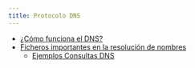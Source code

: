 ```yaml
---
title: Protocolo DNS
---
```


* [¿Cómo funciona el DNS?](http://blog.smaldone.com.ar/2006/12/05/como-funciona-el-dns/)
* [Ficheros importantes en la resolución de nombres](ficheros.html)
    * [Ejemplos Consultas DNS](consultas_dns.html)

<!--
## Dnsmasq

* [Configurando un servidor DNS con dnsmasq](https://www.josedomingo.org/pledin/2020/12/servidor-dns-dnsmasq/)
    * [Ejercicio 2: DNSmasq como DNS cache/forward en una red local](ejercicio2.html)

## bind9

* [Presentación servidor DNS: bind9](https://docs.google.com/presentation/d/e/2PACX-1vTMcnRn32srL05Zb-Ah7X6J_avhVl4sXI9qq6CdI0S9T2903Kl_11xA9eiMYrHDubqzS2dFimNQP6V4/pub?start=false&loop=false)
    * [Ejercicio 3: Instalación y configuración del servidor bind9 en nuestra red local](ejercicio3.html)
* [Servidores DNS esclavos (1ª parte)](http://www.josedomingo.org/pledin/2011/11/configuracion-de-un-servidor-dns-esclavo/)
* [Servidores DNS esclavos (2ª parte)](http://www.josedomingo.org/pledin/2013/11/configurar_servidor_dns_esclavo_2/)
    * [Ejercicio 4: Instalación y configuración de un servidor DNS esclavo](ejercicio4.html)
* [Configurar subdominios en bind9](http://www.josedomingo.org/pledin/2013/11/configurar-subdominios-en-bind9)
    * [Ejercicio 5: Delegación de subdominios con bind9](ejercicio6.html)
* [DNS dinámico (Desde lo alto del cerro)](http://albertomolina.wordpress.com/2008/11/14/dns-dinamico/)
    * [Ejercicio 6: Instalación y configuración de un servidor DNS dinámico](ejercicio7.html)
* [Vistas en bind9](https://www.josedomingo.org/pledin/2017/12/vistas-views-en-el-servidor-dns-bind9/)

## Vídeos

* [Como funciona las DNS de internet](https://www.youtube.com/watch?v=5FYsIDXFrAc)
* [Ficheros importantes en la resolución de nombre](https://youtu.be/1kUXabUtUMI)
* [Conceptos sobre DNS](https://youtu.be/yuKbCgOY0FY)
* [Ejemplos de consultas DNS](https://youtu.be/NBKr8yerhDU)

-->